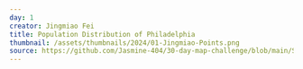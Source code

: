 ```yaml
---
day: 1
creator: Jingmiao Fei
title: Population Distribution of Philadelphia
thumbnail: /assets/thumbnails/2024/01-Jingmiao-Points.png
source: https://github.com/Jasmine-404/30-day-map-challenge/blob/main/Scripts/01%20point.R  # Add a link to your source code here
---
```


